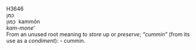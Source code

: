 <body>
  <p>H3646<br>  כּמּן  <br> כַּמּוֹן  ‎  kammôn  <br><i>kam-mone‘ </i><br>From an unused root meaning to <i>store</i> up or <i>preserve</i>; <i>“cummin”</i> (from its use as a <i>condiment</i>): - cummin.<br></p>
 </body>